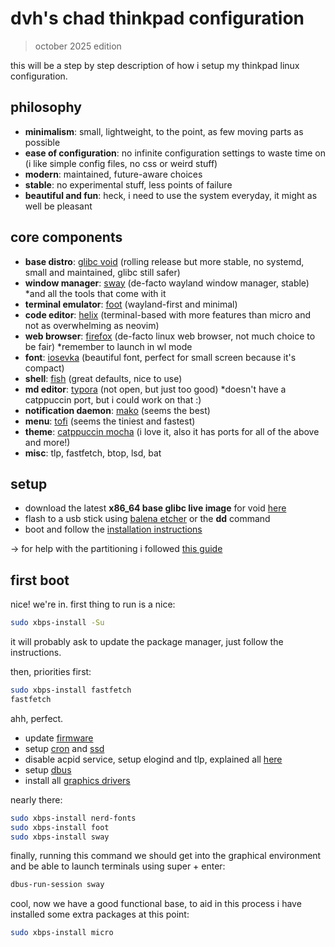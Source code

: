 # dvh's chad thinkpad configuration

> october 2025 edition

this will be a step by step description of how i setup my thinkpad linux configuration.

## philosophy

- **minimalism**: small, lightweight, to the point, as few moving parts as possible
- **ease of configuration**: no infinite configuration settings to waste time on (i like simple config files, no css or weird stuff)
- **modern**: maintained, future-aware choices
- **stable**: no experimental stuff, less points of failure
- **beautiful and fun**: heck, i need to use the system everyday, it might as well be pleasant

## core components

- **base distro**: [glibc void](https://voidlinux.org/) (rolling release but more stable, no systemd, small and maintained, glibc still safer)
- **window manager**: [sway](https://swaywm.org/) (de-facto wayland window manager, stable) *and all the tools that come with it
- **terminal emulator**: [foot](https://codeberg.org/dnkl/foot) (wayland-first and minimal)
- **code editor**: [helix](https://helix-editor.com/) (terminal-based with more features than micro and not as overwhelming as neovim)
- **web browser**: [firefox](https://www.firefox.com/) (de-facto linux web browser, not much choice to be fair) *remember to launch in wl mode
- **font**: [iosevka](https://www.nerdfonts.com/) (beautiful font, perfect for small screen because it's compact)
- **shell**: [fish](https://fishshell.com/) (great defaults, nice to use)
- **md editor**: [typora](https://typora.io/) (not open, but just too good) *doesn't have a catppuccin port, but i could work on that :)
- **notification daemon**: [mako](https://github.com/emersion/mako) (seems the best)
- **menu**: [tofi](https://github.com/philj56/tofi) (seems the tiniest and fastest)
- **theme**: [catppuccin mocha](https://catppuccin.com/) (i love it, also it has ports for all of the above and more!)
- **misc**: tlp, fastfetch, btop, lsd, bat

## setup

- download the latest **x86_64 base glibc live image** for void [here](https://repo-default.voidlinux.org/live/current/)
- flash to a usb stick using [balena etcher](https://etcher.balena.io/) or the **dd** command
- boot and follow the [installation instructions](https://docs.voidlinux.org/installation/live-images/guide.html)

-> for help with the partitioning i followed [this guide](https://www.youtube.com/watch?v=IBg66Us2f6g)

## first boot

nice! we're in. first thing to run is a nice:

```bash
sudo xbps-install -Su
```

it will probably ask to update the package manager, just follow the instructions.

then, priorities first:

```bash
sudo xbps-install fastfetch
fastfetch
```

ahh, perfect.

- update [firmware](https://docs.voidlinux.org/config/firmware.html)
- setup [cron](https://docs.voidlinux.org/config/cron.html) and [ssd](https://docs.voidlinux.org/config/ssd.html)
- disable acpid service, setup elogind and tlp, explained all [here](https://docs.voidlinux.org/config/power-management.html)
- setup [dbus](https://docs.voidlinux.org/config/session-management.html)
- install all [graphics drivers](https://docs.voidlinux.org/config/graphical-session/graphics-drivers/index.html)

nearly there:

```bash
sudo xbps-install nerd-fonts
sudo xbps-install foot
sudo xbps-install sway
```

finally, running this command we should get into the graphical environment and be able to launch terminals using super + enter:

```bash
dbus-run-session sway
```

cool, now we have a good functional base, to aid in this process i have installed some extra packages at this point:

```bash
sudo xbps-install micro
```
